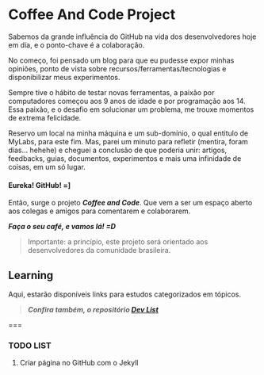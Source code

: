 # Coffee And Code Project #

Sabemos da grande influência do GitHub na vida dos desenvolvedores hoje em dia, e o ponto-chave é a colaboração. 

No começo, foi pensado um blog para que eu pudesse expor minhas opiniões, ponto de vista sobre recursos/ferramentas/tecnologias e disponibilizar meus experimentos. 

Sempre tive o hábito de testar novas ferramentas, a paixão por computadores começou aos 9 anos de idade e por programação aos 14. Essa paixão, e o desafio em solucionar um problema, me trouxe momentos de extrema felicidade. 

Reservo um local na minha máquina e um sub-domínio, o qual entitulo de MyLabs, para este fim. Mas, parei um minuto para refletir (mentira, foram dias… hehehe) e cheguei a conclusão de que poderia unir: artigos, feedbacks, guias, documentos, experimentos e mais uma infinidade de coisas, em um só lugar. 

#### Eureka! GitHub! =]

Então, surge o projeto ***Coffee and Code***. Que vem a ser um espaço aberto aos colegas e amigos para comentarem e colaborarem.

***Faça o seu café, e vamos lá! =D***

>Importante: a princípio, este projeto será orientado aos desenvolvedores da comunidade brasileira.


## Learning ##

Aqui, estarão disponíveis links para estudos categorizados em tópicos.

> ***Confira também, o repositório [Dev List](https://github.com/vitorbritto/dev-list)***

===

### TODO LIST

1. Criar página no GitHub com o Jekyll
